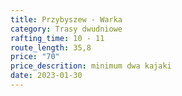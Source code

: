 ```yaml
---
title: Przybyszew - Warka
category: Trasy dwudniowe
rafting_time: 10 - 11
route_length: 35,8
price: "70"
price_descrition: minimum dwa kajaki
date: 2023-01-30
---
```

